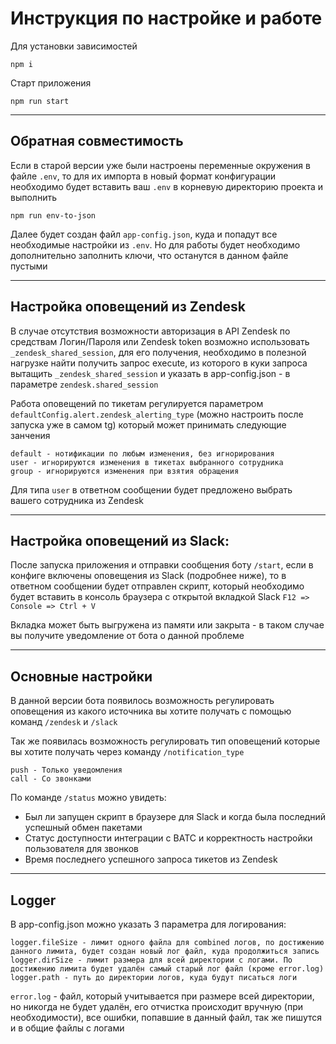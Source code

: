 # Инструкция по настройке и работе

Для установки зависимостей

```
npm i 
```

Старт приложения
```
npm run start
```
---

## Обратная совместимость

Если в старой версии уже были настроены переменные окружения в файле `.env`, то для их импорта в новый формат конфигурации необходимо будет вставить ваш `.env` в корневую директорию проекта и выполнить
```
npm run env-to-json
```
Далее будет создан файл `app-config.json`, куда и попадут все необходимые настройки из `.env`. Но для работы будет необходимо дополнительно заполнить ключи, что останутся в данном файле пустыми

---

## Настройка оповещений из Zendesk

В случае отсутствия возможности авторизация в API Zendesk по средствам Логин/Пароля или Zendesk token возможно использовать  `_zendesk_shared_session`, для  его получения, необходимо в полезной нагрузке найти получить запрос execute, из которого в куки запроса вытащить `_zendesk_shared_session` и указать в app-config.json - в параметре `zendesk.shared_session`

Работа оповещений по тикетам регулируется параметром `defaultConfig.alert.zendesk_alerting_type` (можно настроить после запуска уже в самом tg) который может принимать следующие занчения
```
default - нотификации по любым изменения, без игнорирования
user - игнорируются изменения в тикетах выбранного сотрудника
group - игнорируются изменения при взятия обращения
```

Для типа `user` в ответном сообщении будет предложено выбрать вашего сотрудника из Zendesk

---

## Настройка оповещений из Slack:

После запуска приложения и отправки сообщения боту `/start`, если в конфиге включены оповещения из Slack (подробнее ниже), то в ответном сообщении будет отправлен скрипт, который необходимо будет вставить в консоль браузера с открытой вкладкой Slack `F12 => Console => Ctrl + V`

Вкладка может быть выгружена из памяти или закрыта - в таком случае вы получите уведомление от бота о данной проблеме

---

## Основные настройки

В данной версии бота появилось возможность регулировать оповещения из какого источника вы хотите получать с помощью команд `/zendesk` и `/slack`

Так же появилась возможность регулировать тип оповещений которые вы хотите получать через команду `/notification_type`

```
push - Только уведомления
call - Со звонками
```

По команде `/status` можно увидеть:
- Был ли запущен скрипт в браузере для Slack и когда была последний успешный обмен пакетами
- Статус доступности интеграции с ВАТС и корректность настройки пользователя для звонков
- Время последнего успешного запроса тикетов из Zendesk

---

## Logger

В app-config.json можно указать 3 параметра для логирования:

```
logger.fileSize - лимит одного файла для combined логов, по достижению данного лимита, будет создан новый лог файл, куда продолжиться запись
logger.dirSize - лимит размера для всей директории с логами. По достижению лимита будет удалён самый старый лог файл (кроме error.log)
logger.path - путь до директории логов, куда будут писаться логи
```

`error.log` - файл, который учитывается при размере всей директории, но никогда не будет удалён, его отчистка происходит вручную (при необходимости), все ошибки, попавшие в данный файл, так же пишутся и в общие файлы с логами